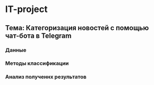 # IT-project

## Тема: Категоризация новостей с помощью чат-бота в Telegram

### Данные

### Методы классификации

### Анализ полученнх результатов
